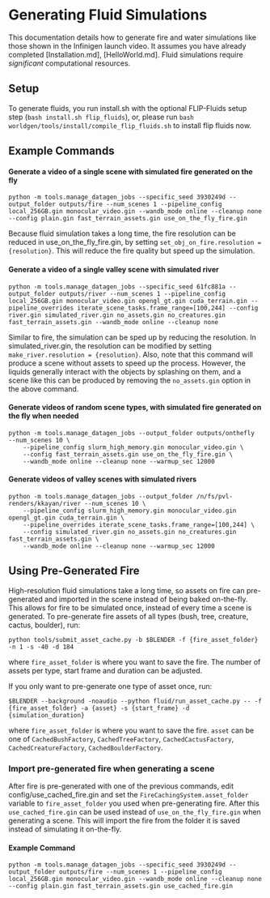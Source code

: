 # Generating Fluid Simulations

This documentation details how to generate fire and water simulations like those shown in the Infinigen launch video. It assumes you have already completed [Installation.md], [HelloWorld.md]. Fluid simulations require *significant* computational resources.

## Setup

To generate fluids, you run install.sh with the optional FLIP-Fluids setup step (`bash install.sh flip_fluids`), or, please run `bash worldgen/tools/install/compile_flip_fluids.sh` to install flip fluids now.

## Example Commands

#### Generate a video of a single scene with simulated fire generated on the fly
```
python -m tools.manage_datagen_jobs --specific_seed 3930249d --output_folder outputs/fire --num_scenes 1 --pipeline_config local_256GB.gin monocular_video.gin --wandb_mode online --cleanup none --config plain.gin fast_terrain_assets.gin use_on_the_fly_fire.gin
```
Because fluid simulation takes a long time, the fire resolution can be reduced in use_on_the_fly_fire.gin, by setting `set_obj_on_fire.resolution = {resolution}`. This will reduce the fire quality but speed up the simulation.

#### Generate a video of a single valley scene with simulated river
```
python -m tools.manage_datagen_jobs --specific_seed 61fc881a --output_folder outputs/river --num_scenes 1 --pipeline_config local_256GB.gin monocular_video.gin opengl_gt.gin cuda_terrain.gin --pipeline_overrides iterate_scene_tasks.frame_range=[100,244] --config river.gin simulated_river.gin no_assets.gin no_creatures.gin fast_terrain_assets.gin --wandb_mode online --cleanup none 
```
Similar to fire, the simulation can be sped up by reducing the resolution. In simulated_river.gin, the resolution can be modified by setting `make_river.resolution = {resolution}`.
Also, note that this command will produce a scene without assets to speed up the process. However, the liquids generally interact with the objects by splashing on them, and a scene like this can be produced by removing the `no_assets.gin` option in the above command. 

#### Generate videos of random scene types, with simulated fire generated on the fly when needed
```
python -m tools.manage_datagen_jobs --output_folder outputs/onthefly  --num_scenes 10 \
    --pipeline_config slurm_high_memory.gin monocular_video.gin \
    --config fast_terrain_assets.gin use_on_the_fly_fire.gin \
    --wandb_mode online --cleanup none --warmup_sec 12000 
```

#### Generate videos of valley scenes with simulated rivers
```
python -m tools.manage_datagen_jobs --output_folder /n/fs/pvl-renders/kkayan/river --num_scenes 10 \
    --pipeline_config slurm_high_memory.gin monocular_video.gin opengl_gt.gin cuda_terrain.gin \
    --pipeline_overrides iterate_scene_tasks.frame_range=[100,244] \ 
    --config simulated_river.gin no_assets.gin no_creatures.gin fast_terrain_assets.gin \
    --wandb_mode online --cleanup none --warmup_sec 12000
```



## Using Pre-Generated Fire

High-resolution fluid simulations take a long time, so assets on fire can pre-generated and imported in the scene instead of being baked on-the-fly. This allows for fire to be simulated once, instead of every time a scene is generated. To pre-generate fire assets of all types (bush, tree, creature, cactus, boulder), run:
```
python tools/submit_asset_cache.py -b $BLENDER -f {fire_asset_folder} -n 1 -s -40 -d 184
```
where `fire_asset_folder` is where you want to save the fire. The number of assets per type, start frame and duration can be adjusted.  

If you only want to pre-generate one type of asset once, run:
```
$BLENDER --background -noaudio --python fluid/run_asset_cache.py -- -f {fire_asset_folder} -a {asset} -s {start_frame} -d {simulation_duration}
```
where `fire_asset_folder` is where you want to save the fire. `asset` can be one of `CachedBushFactory`, `CachedTreeFactory`, `CachedCactusFactory`, `CachedCreatureFactory`, `CachedBoulderFactory`. 

### Import pre-generated fire when generating a scene
After fire is pre-generated with one of the previous commands, edit config/use_cached_fire.gin and set the `FireCachingSystem.asset_folder` variable to `fire_asset_folder` you used when pre-generating fire. After this `use_cached_fire.gin` can be used instead of `use_on_the_fly_fire.gin` when generating a scene. This will import the fire from the folder it is saved instead of simulating it on-the-fly. 
#### Example Command
```
python -m tools.manage_datagen_jobs --specific_seed 3930249d --output_folder outputs/fire --num_scenes 1 --pipeline_config local_256GB.gin monocular_video.gin --wandb_mode online --cleanup none --config plain.gin fast_terrain_assets.gin use_cached_fire.gin
```
